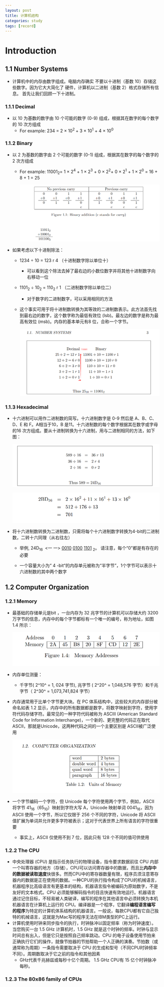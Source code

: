 ```yaml
---
layout: post
title: 计算机结构
categories: study
tags: [record]
---
```



# Introduction



## 1.1	Number Systems

- 计算机中的内存由数字组成。电脑内存确实 不要以十进制（基数 10）存储这些数字。因为它大大简化了 硬件，计算机以二进制（基数 2）格式存储所有信息。 首先让我们回顾一下十进制。

  

### 1.1.1	Decimal

- 以 10 为基数的数字由 10 个可能的数字 (0-9) 组成，根据其在数字的每个数字的 10 次方组成
  - For example: 234 = 2 × 10<sup>2 </sup>+ 3 × 10<sup>1</sup> + 4 × 10<sup>0</sup>

### 1.1.2 	Binary

- 以 2 为基数的数字由 2 个可能的数字 (0-1) 组成，根据其在数字的每个数字的 2 次方组成

  - For example: 11001<sub>2</sub>= 1 × 2<sup>4</sup> + 1 × 2<sup>3</sup> + 0 × 2<sup>2</sup>+ 0 × 2<sup>1</sup> + 1 × 2<sup>0</sup> = 16 + 8 + 1 = 25

    ![image-20230403204652081](https://github.com/airuikeplus/airuikeplus.github.io/raw/main/_posts/photo/%E4%BA%8C%E8%BF%9B%E5%88%B6.png)



- 如果考虑以下十进制除法：

  - 1234 ÷ 10 = 123 r 4						 （十进制数字除以单位十）

    - 可以看到这个除法去掉了最右边的小数位数字并将其他十进制数字向右移动一位

  - 1101<sub>2</sub> ÷ 10<sub>2</sub> = 110<sub>2</sub> r 1					（二进制数字除以单位二）

    - 对于数字的二进制数字，可以采用相同的方法

  - 这个事实可用于将十进制数转换为其等效的二进制数表示。此方法首先找到最右边的数字，这个数字称为最低有效位 (lsb)。最左边的数字是称为最高有效位 (msb)。内存的基本单元有8 位，合称一个字节。

    ![image-20230403210758825](https://github.com/airuikeplus/airuikeplus.github.io/raw/main/_posts/photo/%E4%BA%8C%E8%BF%9B%E5%88%B6%E6%BC%94%E7%A4%BA.png)

### 1.1.3 	Hexadecimal

- 十六进制可以用作二进制数的简写。十六进制数字是 0-9 然后是 A、B、C、D、E 和 F。A相当于10，B 是11。十六进制数的每个数字根据其在数字或字母的16 次方组成。要从十进制转换为十六进制，用与二进制相同的方法，如下图：

  ![十六进制](https://github.com/airuikeplus/airuikeplus.github.io/raw/main/_posts/photo/10%E8%BF%9B%E5%88%B6%E8%BD%AC16%E8%BF%9B%E5%88%B6.png)

  ![image-20230404150553087](https://github.com/airuikeplus/airuikeplus.github.io/raw/main/_posts/photo/16%E8%BF%9B%E5%88%B6%E8%BD%AC10%E8%BF%9B%E5%88%B6.png)

- 将十六进制数转换为二进制数，只需将每个十六进制数字转换为4-bit的二进制数，二转十六同理（从右往左）

  - 举例, 24D<sub>16 </sub> <一 一>  <u>0010</u>  <u>0100</u>  <u>1101</u> <sub>2</sub>。 请注意，每个“0”都是有存在的必要

  - 一个容量大小为“ 4 -bit“的内存单元被称为“半字节”，1个字节可以表示十六进制数的其中两个数字



## 1.2	Computer Organization

### 1.2.1 Memory

- 最基础的存储单元是bit ，一台内存为 32 兆字节的计算机可以存储大约 3200 万字节的信息，内存中的每个字节都标有一个唯一的编号，称为地址，如图 1.4 所示：

  ![image-20230404155911943](https://github.com/airuikeplus/airuikeplus.github.io/raw/main/_posts/photo/%E5%AD%97%E8%8A%82%E7%BC%96%E5%8F%B7.png)

- 内存单位测量：

  - 千字节( 2^10^ = 1, 024 字节), 兆字节 ( 2^20^ = 1,048,576 字节）和千兆字节（ 2^30^ = 1,073,741,824 字节）

- 内存通常用于比单个字节更大块。在 PC 体系结构中，这些较大的内存部分被命名如表 1.2 显示，内存中的所有数据都是数字，将数字映射到字符，使用字符代码存储字符。最常见的一种字符代码被称为 ASCIII (American Standard Code for Information Interchange)，一个新的、更完整的代码正在取代 ASCII，那就是Unicode，这两种代码之间的一个主要区别是 ASCII被广泛使用

  ![image-20230404161848592](https://github.com/airuikeplus/airuikeplus.github.io/raw/main/_posts/photo/Unicode.png)

- 一个字节编码一个字符，但 Unicode 每个字符使用两个字节，例如，ASCII 将字节 41<sub>16</sub>（65<sub>10</sub>）映射到字符大写 A，Unicode 映射单词 0041<sub>16</sub>，因为 ASCII 使用一个字节，所以它仅限于 256 个不同的字符，Unicode 将 ASCII 值扩展为单词并允许更多字符被表示；这对于代表世界上所有语言的字符很重要
  - 事实上，ASCII 仅使用不到 7 位，因此只有 128 个不同的值可供使用



### 1.2.2 The CPU

- 中央处理器 (CPU) 是指示任务执行的物理设备，指令要求数据前往 CPU 内部一个叫寄存器的地方（存储），CPU可以访问寄存器中的数据，而且比**内存中的数据被读取速度**快很多。然而CPU中的寄存器数量有限，程序员须注意寄存器内的数据是正在使用的数据。一种CPU的执行指令构成了CPU的机械语言，机器程序比高级语言有更基本的结构，机器语言指令被编码为原始数字，不是友好的文本格式。CPU 必须能够解码指令的目且快速有效地运行。机器语言通过记住目标，不轻易被人类破译，编写的程序在其他语言中必须转换为本机机器语言在计算机上运行的 CPU。编译器是一个程序，它翻译**编程语言编写的程序**为特定的计算机体系结构的机器语言。一般说，每款CPU都有它自己独特的机械语言，这就是为Mac写的程序无法在IBM类型的PC上运行。
- 计算机使用时钟来同步指令的执行，时钟脉冲以固定频率（称为时钟速度）。当您购买一台 1.5 GHz 计算机时，1.5 GHz 就是这个时钟的频率。时钟与显示时间总有出入，但是它只是按照自己频率跳动。CPU 的电子设备使用节拍来正确执行它们的操作，就像节拍器的节拍帮助一个人正确的演奏。节拍数（或通常称为周期）一条指令需要取决于 CPU 的生成和型号（不同CPU时钟频率不同）。周期数取决于它之前的指令和其他因素
  - GHz代表千兆赫兹或每秒十亿个周期。 1.5 GHz CPU有 15 亿个时钟脉冲每秒。



### 1.2.3 The 80x86 family of CPUs